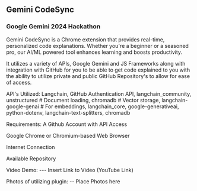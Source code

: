 ## Gemini CodeSync

### Google Gemini 2024 Hackathon

Gemini CodeSync is a Chrome extension that provides real-time, personalized code explanations. Whether you're a beginner or a seasoned pro, our AI/ML powered tool enhances learning and boosts productivity.

It utilizes a variety of APIs, Google Gemini and JS Frameworks along with integration with GitHub for you to be able to get code explained to you with the ability to utilize private and public GitHub Repository's to allow for ease of access.


API's Utilized:
 Langchain,
 GitHub Authentication API,
 langchain_community,
unstructured # Document loading,
chromadb # Vector storage,
langchain-google-genai # For embeddings,
langchain_core,
google-generativeai,
python-dotenv,
langchain-text-splitters,
chromadb

 
Requirements:
 A Github Account with API Access
 
 Google Chrome or Chromium-based Web Browser
 
 Internet Connection
 
 Available Repository 

 Video Demo: --- Insert Link to Video (YouTube Link)

 Photos of utilizing plugin:
  -- Place Photos here

  
